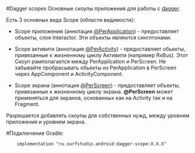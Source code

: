 #Dagger scopes
Основные скоупы приложения для работы с [dagger](https://github.com/google/dagger).

Есть 3 основных вида Scope (области видимости):

* Scope приложения (аннотация [@PerApplication](src/main/java/ru/surfstudio/android/dagger/scope/PerApplication.java)) -
предоставляет объекты, слоя Interactor.
Эти объекты являются синглтонами.

* Scope активити (аннотация [@PerActivity](src/main/java/ru/surfstudio/android/dagger/scope/PerActivity.java)) -
предоставляет обьекты, привязанные к жизненному циклу Активити (например RxBus).
Этот Скоуп рамполагается между PerApplication и PerScreen.
Не забывайте пробрасывать обьекты из PerApplication в PerScreen через AppComponent и ActivityComponent.

* Scope экрана (аннотация [@PerScreen](src/main/java/ru/surfstudio/android/dagger/scope/PerScreen.java)) -
предоставляет объекты, привязанные к жизненному циклу экрана.
**@PerScreen** может применяться для экранов, основанных как на Activity так и на Fragment.

Разрешается добавлять скоупы для собственных нужд, между уровнем приложения и уровнем экрана.

#Подключение
Gradle:
```
    implementation "ru.surfstudio.android:dagger-scope:X.X.X"
```
